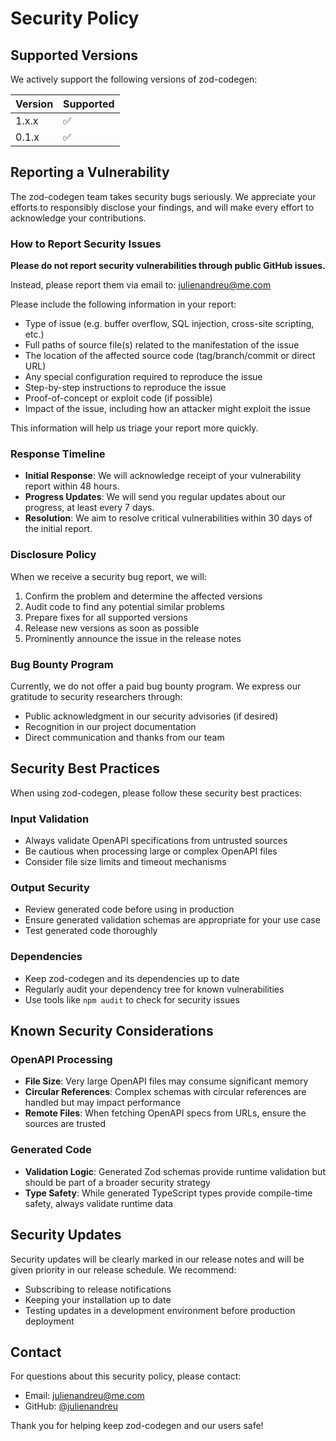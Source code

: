 # Security Policy

## Supported Versions

We actively support the following versions of zod-codegen:

| Version | Supported          |
| ------- | ------------------ |
| 1.x.x   | :white_check_mark: |
| 0.1.x   | :white_check_mark: |

## Reporting a Vulnerability

The zod-codegen team takes security bugs seriously. We appreciate your efforts to responsibly disclose your findings, and will make every effort to acknowledge your contributions.

### How to Report Security Issues

**Please do not report security vulnerabilities through public GitHub issues.**

Instead, please report them via email to: [julienandreu@me.com](mailto:julienandreu@me.com)

Please include the following information in your report:

- Type of issue (e.g. buffer overflow, SQL injection, cross-site scripting, etc.)
- Full paths of source file(s) related to the manifestation of the issue
- The location of the affected source code (tag/branch/commit or direct URL)
- Any special configuration required to reproduce the issue
- Step-by-step instructions to reproduce the issue
- Proof-of-concept or exploit code (if possible)
- Impact of the issue, including how an attacker might exploit the issue

This information will help us triage your report more quickly.

### Response Timeline

- **Initial Response**: We will acknowledge receipt of your vulnerability report within 48 hours.
- **Progress Updates**: We will send you regular updates about our progress, at least every 7 days.
- **Resolution**: We aim to resolve critical vulnerabilities within 30 days of the initial report.

### Disclosure Policy

When we receive a security bug report, we will:

1. Confirm the problem and determine the affected versions
2. Audit code to find any potential similar problems
3. Prepare fixes for all supported versions
4. Release new versions as soon as possible
5. Prominently announce the issue in the release notes

### Bug Bounty Program

Currently, we do not offer a paid bug bounty program. We express our gratitude to security researchers through:

- Public acknowledgment in our security advisories (if desired)
- Recognition in our project documentation
- Direct communication and thanks from our team

## Security Best Practices

When using zod-codegen, please follow these security best practices:

### Input Validation

- Always validate OpenAPI specifications from untrusted sources
- Be cautious when processing large or complex OpenAPI files
- Consider file size limits and timeout mechanisms

### Output Security

- Review generated code before using in production
- Ensure generated validation schemas are appropriate for your use case
- Test generated code thoroughly

### Dependencies

- Keep zod-codegen and its dependencies up to date
- Regularly audit your dependency tree for known vulnerabilities
- Use tools like `npm audit` to check for security issues

## Known Security Considerations

### OpenAPI Processing

- **File Size**: Very large OpenAPI files may consume significant memory
- **Circular References**: Complex schemas with circular references are handled but may impact performance
- **Remote Files**: When fetching OpenAPI specs from URLs, ensure the sources are trusted

### Generated Code

- **Validation Logic**: Generated Zod schemas provide runtime validation but should be part of a broader security strategy
- **Type Safety**: While generated TypeScript types provide compile-time safety, always validate runtime data

## Security Updates

Security updates will be clearly marked in our release notes and will be given priority in our release schedule. We recommend:

- Subscribing to release notifications
- Keeping your installation up to date
- Testing updates in a development environment before production deployment

## Contact

For questions about this security policy, please contact:

- Email: [julienandreu@me.com](mailto:julienandreu@me.com)
- GitHub: [@julienandreu](https://github.com/julienandreu)

Thank you for helping keep zod-codegen and our users safe!
